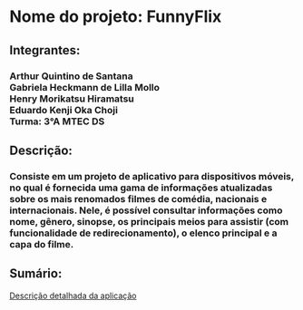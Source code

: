 # Nome do projeto: FunnyFlix 
## Integrantes: <h3> Arthur Quintino de Santana <br> Gabriela Heckmann de Lilla Mollo <br> Henry Morikatsu Hiramatsu <br> Eduardo Kenji Oka Choji <br> Turma: 3°A MTEC DS </h3>
## Descrição: <h3>Consiste em um projeto de aplicativo para dispositivos móveis, no qual é fornecida uma gama de informações atualizadas sobre os mais renomados filmes de comédia, nacionais e internacionais. Nele, é possível consultar informações como nome, gênero, sinopse, os principais meios para assistir (com funcionalidade de redirecionamento), o elenco principal e a capa do filme. </h3>
## Sumário:
[Descrição detalhada da aplicação](https://github.com/ArthurQuintino/FunnyFlix/wiki#descri%C3%A7%C3%A3o-detalhada-da-aplica%C3%A7%C3%A3o)



